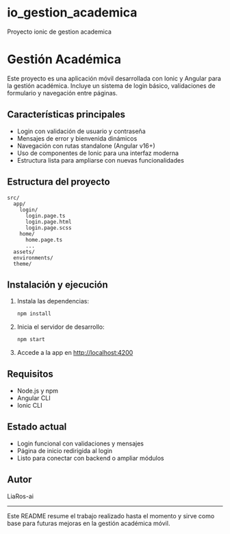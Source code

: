 # io_gestion_academica
Proyecto ionic de gestion academica

# Gestión Académica

Este proyecto es una aplicación móvil desarrollada con Ionic y Angular para la gestión académica. Incluye un sistema de login básico, validaciones de formulario y navegación entre páginas.

## Características principales
- Login con validación de usuario y contraseña
- Mensajes de error y bienvenida dinámicos
- Navegación con rutas standalone (Angular v16+)
- Uso de componentes de Ionic para una interfaz moderna
- Estructura lista para ampliarse con nuevas funcionalidades

## Estructura del proyecto
```
src/
  app/
    login/
      login.page.ts
      login.page.html
      login.page.scss
    home/
      home.page.ts
      ...
  assets/
  environments/
  theme/
```

## Instalación y ejecución
1. Instala las dependencias:
   ```bash
   npm install
   ```
2. Inicia el servidor de desarrollo:
   ```bash
   npm start
   ```
3. Accede a la app en [http://localhost:4200](http://localhost:4200)

## Requisitos
- Node.js y npm
- Angular CLI
- Ionic CLI

## Estado actual
- Login funcional con validaciones y mensajes
- Página de inicio redirigida al login
- Listo para conectar con backend o ampliar módulos

## Autor
LiaRos-ai

---
Este README resume el trabajo realizado hasta el momento y sirve como base para futuras mejoras en la gestión académica móvil.
